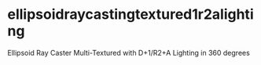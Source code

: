 # ellipsoidraycastingtextured1r2alighting
Ellipsoid Ray Caster Multi-Textured with D+1/R2+A Lighting in 360 degrees
